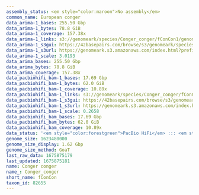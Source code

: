 ```yaml
---
assembly_status: <em style="color:maroon">No assembly</em>
common_name: European conger
data_arima-1_bases: 255.50 Gbp
data_arima-1_bytes: 78.8 GiB
data_arima-1_coverage: 157.38x
data_arima-1_links: s3://genomeark/species/Conger_conger/fConCon1/genomic_data/arima/<br>
data_arima-1_s3gui: https://42basepairs.com/browse/s3/genomeark/species/Conger_conger/fConCon1/genomic_data/arima/
data_arima-1_s3url: https://genomeark.s3.amazonaws.com/index.html?prefix=species/Conger_conger/fConCon1/genomic_data/arima/
data_arima-1_scale: 3.0193
data_arima_bases: 255.50 Gbp
data_arima_bytes: 78.8 GiB
data_arima_coverage: 157.38x
data_pacbiohifi_bam-1_bases: 17.69 Gbp
data_pacbiohifi_bam-1_bytes: 62.0 GiB
data_pacbiohifi_bam-1_coverage: 10.89x
data_pacbiohifi_bam-1_links: s3://genomeark/species/Conger_conger/fConCon1/genomic_data/pacbio_hifi/<br>
data_pacbiohifi_bam-1_s3gui: https://42basepairs.com/browse/s3/genomeark/species/Conger_conger/fConCon1/genomic_data/pacbio_hifi/
data_pacbiohifi_bam-1_s3url: https://genomeark.s3.amazonaws.com/index.html?prefix=species/Conger_conger/fConCon1/genomic_data/pacbio_hifi/
data_pacbiohifi_bam-1_scale: 0.2658
data_pacbiohifi_bam_bases: 17.69 Gbp
data_pacbiohifi_bam_bytes: 62.0 GiB
data_pacbiohifi_bam_coverage: 10.89x
data_status: '<em style="color:forestgreen">PacBio HiFi</em> ::: <em style="color:forestgreen">Arima</em>'
genome_size: 1623480000
genome_size_display: 1.62 Gbp
genome_size_method: GoaT
last_raw_data: 1675875179
last_updated: 1675875181
name: Conger conger
name_: Conger_conger
short_name: fConCon
taxon_id: 82655
---
```

